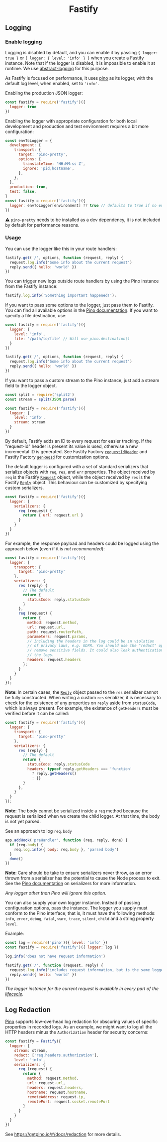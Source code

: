 <h1 align="center">Fastify</h1>

## Logging

### Enable logging
Logging is disabled by default, and you can enable it by passing `{ logger: true
}` or `{ logger: { level: 'info' } }` when you create a Fastify instance. Note
that if the logger is disabled, it is impossible to enable it at runtime. We use
[abstract-logging](https://www.npmjs.com/package/abstract-logging) for this
purpose.

As Fastify is focused on performance, it uses
[pino](https://github.com/pinojs/pino) as its logger, with the default log
level, when enabled, set to `'info'`.

Enabling the production JSON logger:

```js
const fastify = require('fastify')({
  logger: true
})
```

Enabling the logger with appropriate configuration for both local development
and production and test environment requires a bit more configuration:

```js
const envToLogger = {
  development: {
    transport: {
      target: 'pino-pretty',
      options: {
        translateTime: 'HH:MM:ss Z',
        ignore: 'pid,hostname',
      },
    },
  },
  production: true,
  test: false,
}
const fastify = require('fastify')({
  logger: envToLogger[environment] ?? true // defaults to true if no entry matches in the map
})
```
⚠️ `pino-pretty` needs to be installed as a dev dependency, it is not included
by default for performance reasons.

### Usage
You can use the logger like this in your route handlers:

```js
fastify.get('/', options, function (request, reply) {
  request.log.info('Some info about the current request')
  reply.send({ hello: 'world' })
})
```

You can trigger new logs outside route handlers by using the Pino instance from
the Fastify instance:
```js
fastify.log.info('Something important happened!');
```

If you want to pass some options to the logger, just pass them to Fastify. You
can find all available options in the [Pino
documentation](https://github.com/pinojs/pino/blob/master/docs/api.md#pinooptions-stream).
If you want to specify a file destination, use:

```js
const fastify = require('fastify')({
  logger: {
    level: 'info',
    file: '/path/to/file' // Will use pino.destination()
  }
})

fastify.get('/', options, function (request, reply) {
  request.log.info('Some info about the current request')
  reply.send({ hello: 'world' })
})
```

If you want to pass a custom stream to the Pino instance, just add a stream
field to the logger object.

```js
const split = require('split2')
const stream = split(JSON.parse)

const fastify = require('fastify')({
  logger: {
    level: 'info',
    stream: stream
  }
})
```

<a id="logging-request-id"></a>

By default, Fastify adds an ID to every request for easier tracking. If the
"request-id" header is present its value is used, otherwise a new incremental ID
is generated. See Fastify Factory
[`requestIdHeader`](./Server.md#factory-request-id-header) and Fastify Factory
[`genReqId`](./Server.md#genreqid) for customization options.

The default logger is configured with a set of standard serializers that
serialize objects with `req`, `res`, and `err` properties. The object received
by `req` is the Fastify [`Request`](./Request.md) object, while the object
received by `res` is the Fastify [`Reply`](./Reply.md) object. This behaviour
can be customized by specifying custom serializers.

```js
const fastify = require('fastify')({
  logger: {
    serializers: {
      req (request) {
        return { url: request.url }
      }
    }
  }
})
```
For example, the response payload and headers could be logged using the approach
below (even if it is *not recommended*):

```js
const fastify = require('fastify')({
  logger: {
    transport: {
      target: 'pino-pretty'
    },
    serializers: {
      res (reply) {
        // The default
        return {
          statusCode: reply.statusCode
        }
      },
      req (request) {
        return {
          method: request.method,
          url: request.url,
          path: request.routerPath,
          parameters: request.params,
          // Including the headers in the log could be in violation
          // of privacy laws, e.g. GDPR. You should use the "redact" option to
          // remove sensitive fields. It could also leak authentication data in
          // the logs.
          headers: request.headers
        };
      }
    }
  }
});
```

**Note**: In certain cases, the [`Reply`](./Reply.md) object passed to the `res`
serializer cannot be fully constructed. When writing a custom `res` serializer,
it is necessary to check for the existence of any properties on `reply` aside
from `statusCode`, which is always present. For example, the existence of
`getHeaders` must be verified before it can be called:

```js
const fastify = require('fastify')({
  logger: {
    transport: {
      target: 'pino-pretty'
    },
    serializers: {
      res (reply) {
        // The default
        return {
          statusCode: reply.statusCode
          headers: typeof reply.getHeaders === 'function'
            ? reply.getHeaders()
            : {}
        }
      },
    }
  }
});
```

**Note**: The body cannot be serialized inside a `req` method because the
request is serialized when we create the child logger. At that time, the body is
not yet parsed.

See an approach to log `req.body`

```js
app.addHook('preHandler', function (req, reply, done) {
  if (req.body) {
    req.log.info({ body: req.body }, 'parsed body')
  }
  done()
})
```

**Note**: Care should be take to ensure serializers never throw, as an error
thrown from a serializer has the potential to cause the Node process to exit.
See the [Pino documentation](https://getpino.io/#/docs/api?id=opt-serializers)
on serializers for more information.

*Any logger other than Pino will ignore this option.*

You can also supply your own logger instance. Instead of passing configuration
options, pass the instance. The logger you supply must conform to the Pino
interface; that is, it must have the following methods: `info`, `error`,
`debug`, `fatal`, `warn`, `trace`, `silent`, `child` and a string property `level`.

Example:

```js
const log = require('pino')({ level: 'info' })
const fastify = require('fastify')({ logger: log })

log.info('does not have request information')

fastify.get('/', function (request, reply) {
  request.log.info('includes request information, but is the same logger instance as `log`')
  reply.send({ hello: 'world' })
})
```

*The logger instance for the current request is available in every part of the
[lifecycle](./Lifecycle.md).*

## Log Redaction

[Pino](https://getpino.io) supports low-overhead log redaction for obscuring
values of specific properties in recorded logs. As an example, we might want to
log all the HTTP headers minus the `Authorization` header for security concerns:

```js
const fastify = Fastify({
  logger: {
    stream: stream,
    redact: ['req.headers.authorization'],
    level: 'info',
    serializers: {
      req (request) {
        return {
          method: request.method,
          url: request.url,
          headers: request.headers,
          hostname: request.hostname,
          remoteAddress: request.ip,
          remotePort: request.socket.remotePort
        }
      }
    }
  }
})
```

See https://getpino.io/#/docs/redaction for more details.
